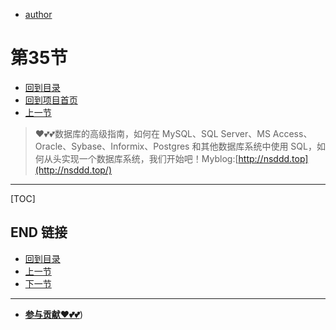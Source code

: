+ [author](https://github.com/3293172751)
# 第35节
+ [回到目录](../README.md)
+ [回到项目首页](../../README.md)
+ [上一节](34.md)
> ❤️💕💕数据库的高级指南，如何在 MySQL、SQL Server、MS Access、Oracle、Sybase、Informix、Postgres 和其他数据库系统中使用 SQL，如何从头实现一个数据库系统，我们开始吧！Myblog:[http://nsddd.top](http://nsddd.top/)
---
[TOC]





## END 链接
+ [回到目录](../README.md)
+ [上一节](34.md)
+ [下一节](36.md)
---
+ [**参与贡献❤️💕💕**](https://nsddd.top/archives/contributors))